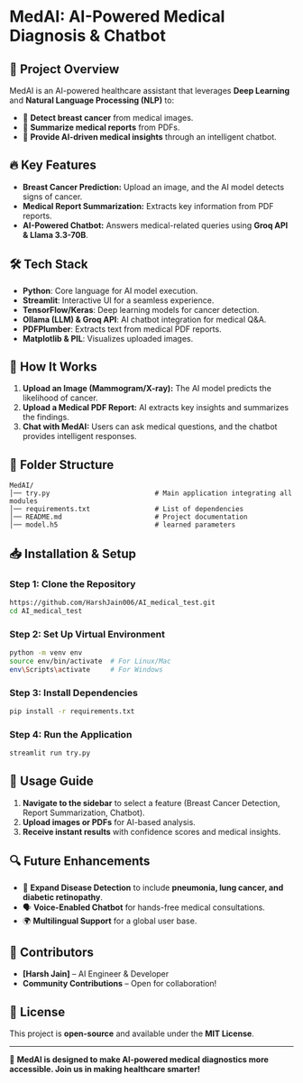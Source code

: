 # **MedAI: AI-Powered Medical Diagnosis & Chatbot**

## 📌 **Project Overview**

MedAI is an AI-powered healthcare assistant that leverages **Deep Learning** and **Natural Language Processing (NLP)** to:

- 🩻 **Detect breast cancer** from medical images.
- 📄 **Summarize medical reports** from PDFs.
- 💬 **Provide AI-driven medical insights** through an intelligent chatbot.

## 🔥 **Key Features**

- **Breast Cancer Prediction:** Upload an image, and the AI model detects signs of cancer.
- **Medical Report Summarization:** Extracts key information from PDF reports.
- **AI-Powered Chatbot:** Answers medical-related queries using **Groq API & Llama 3.3-70B**.

## 🛠 **Tech Stack**

- **Python**: Core language for AI model execution.
- **Streamlit**: Interactive UI for a seamless experience.
- **TensorFlow/Keras**: Deep learning models for cancer detection.
- **Ollama (LLM) & Groq API**: AI chatbot integration for medical Q&A.
- **PDFPlumber**: Extracts text from medical PDF reports.
- **Matplotlib & PIL**: Visualizes uploaded images.

## 🚀 **How It Works**

1. **Upload an Image (Mammogram/X-ray):** The AI model predicts the likelihood of cancer.
2. **Upload a Medical PDF Report:** AI extracts key insights and summarizes the findings.
3. **Chat with MedAI:** Users can ask medical questions, and the chatbot provides intelligent responses.

## 📂 **Folder Structure**

```
MedAI/
│── try.py                          # Main application integrating all modules
│── requirements.txt                # List of dependencies
│── README.md                       # Project documentation
│── model.h5                        # learned parameters
```

## 📥 **Installation & Setup**

### **Step 1: Clone the Repository**

```bash
https://github.com/HarshJain006/AI_medical_test.git
cd AI_medical_test
```

### **Step 2: Set Up Virtual Environment**

```bash
python -m venv env
source env/bin/activate  # For Linux/Mac
env\Scripts\activate     # For Windows
```

### **Step 3: Install Dependencies**

```bash
pip install -r requirements.txt
```

### **Step 4: Run the Application**

```bash
streamlit run try.py
```

## 🎯 **Usage Guide**

1. **Navigate to the sidebar** to select a feature (Breast Cancer Detection, Report Summarization, Chatbot).
2. **Upload images or PDFs** for AI-based analysis.
3. **Receive instant results** with confidence scores and medical insights.

## 🔍 **Future Enhancements**

- 🏥 **Expand Disease Detection** to include **pneumonia, lung cancer, and diabetic retinopathy**.
- 🗣️ **Voice-Enabled Chatbot** for hands-free medical consultations.
- 🌍 **Multilingual Support** for a global user base.

## 🤝 **Contributors**

- **[Harsh Jain]** – AI Engineer & Developer
- **Community Contributions** – Open for collaboration!

## 📜 **License**

This project is **open-source** and available under the **MIT License**.

---

🚀 **MedAI is designed to make AI-powered medical diagnostics more accessible. Join us in making healthcare smarter!**

